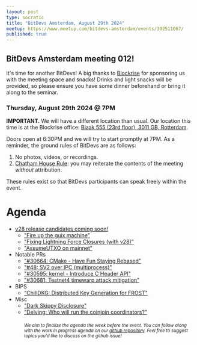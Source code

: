 ```yaml
---
layout: post
type: socratic
title: "BitDevs Amsterdam, August 29th 2024"
meetup: https://www.meetup.com/bitdevs-amsterdam/events/302511067/
published: true
---
```


## BitDevs Amsterdam meeting 012!

It's time for another BitDevs! A big thanks to [Blockrise](https://blockrise.com) for sponsoring us with the meeting space and snacks! Drinks and light snacks will be provided, so please ensure you have some dinner beforehand or bring it along to the seminar.

### Thursday, August 29th 2024 @ 7PM

**IMPORTANT.** We will have a different location than usual. Our location this time is at the Blockrise office: [Blaak 555 (23rd floor), 3011 GB, Rotterdam](https://maps.app.goo.gl/9AVUnR6ZxAWxp4vx6).

Doors open at 6:30PM and we will try to start promptly at 7PM. As a reminder, the ground rules of BitDevs are as follows:

1. No photos, videos, or recordings.
1. [Chatham House Rule](https://en.wikipedia.org/wiki/Chatham_House_Rule): you may
   reiterate the contents of the meeting *without* attribution.

These rules exist so that BitDevs participants can speak freely within the event.

# Agenda

* [v28 release candidates coming soon!](https://github.com/bitcoin/bitcoin/issues/29891)
  * ["Fire up the guix machine"](github.com/bitcoin-dev-tools/bgt)
  * ["Fixing Lightning Force Closures (with v28)"](https://mblack.io/posts/fixing-lightning-force-closures/)
  * ["AssumeUTXO on mainnet"](https://github.com/bitcoin/bitcoin/pull/28553)
* Notable PRs
  * ["#30664: CMake - Have Fun Staying Rebased"](https://github.com/bitcoin/bitcoin/pull/30664)
  * ["#48: SV2 over IPC (multiprocess)"](https://github.com/Sjors/bitcoin/pull/48)
  * ["#30595: kernel - Introduce C Header API"](https://github.com/bitcoin/bitcoin/pull/30595)
  * ["#30681: Testnet4 timewarp attack mitigation"](https://github.com/bitcoin/bitcoin/pull/30681)
* BIPS
  * ["ChillDKG: Distributed Key Generation for FROST"](https://github.com/BlockstreamResearch/bip-frost-dkg)
* Misc
  * ["Dark Skippy Disclosure"](https://darkskippy.com)
  * ["Delving: Who will run the coinjoin coordinators?"](https://delvingbitcoin.org/t/who-will-run-the-coinjoin-coordinators/934)
<br/><br/>
<small><i>We aim to finalize the agenda the week before the event. You can follow along with the work in progress agenda on our [github repository](https://github.com/bitdevsamsterdam/bitdevsamsterdam.github.io/issues/). Feel free to suggest topics you'd like to discuss on the github issue!</i></small>

